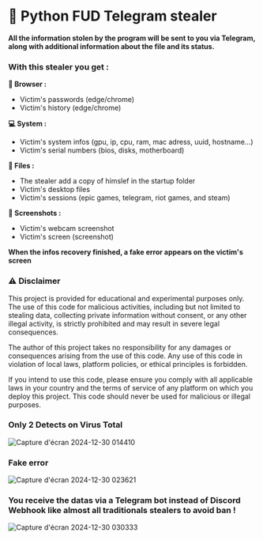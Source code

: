 # 🐍 Python FUD Telegram stealer

**All the information stolen by the program will be sent to you via Telegram, along with additional information about the file and its status.**

### With this stealer you get :

**📱 Browser :**
- Victim's passwords (edge/chrome)
- Victim's history (edge/chrome)

**💻 System :**
- Victim's system infos (gpu, ip, cpu, ram, mac adress, uuid, hostname...)
- Victim's serial numbers (bios, disks, motherboard)

**📁 Files :**
- The stealer add a copy of himslef in the startup folder
- Victim's desktop files
- Victim's sessions (epic games, telegram, riot games, and steam)

**📸 Screenshots :**
- Victim's webcam screenshot
- Victim's screen (screenshot)

**When the infos recovery finished, a fake error appears on the victim's screen**

### ⚠️ Disclaimer
This project is provided for educational and experimental purposes only. The use of this code for malicious activities, including but not limited to stealing data, collecting private information without consent, or any other illegal activity, is strictly prohibited and may result in severe legal consequences.

The author of this project takes no responsibility for any damages or consequences arising from the use of this code. Any use of this code in violation of local laws, platform policies, or ethical principles is forbidden.

If you intend to use this code, please ensure you comply with all applicable laws in your country and the terms of service of any platform on which you deploy this project. This code should never be used for malicious or illegal purposes.


### Only 2 Detects on Virus Total

![Capture d'écran 2024-12-30 014410](https://github.com/user-attachments/assets/c5279547-8333-48ed-b195-392ae969abf0)

### Fake error

![Capture d'écran 2024-12-30 023621](https://github.com/user-attachments/assets/53f15b17-23e2-4f4e-a12f-c12f447197b3)

### You receive the datas via a Telegram bot instead of Discord Webhook like almost all traditionals stealers to avoid ban ! 

![Capture d'écran 2024-12-30 030333](https://github.com/user-attachments/assets/4cdccf76-eadf-43ae-b881-1958bce5c5bb)
